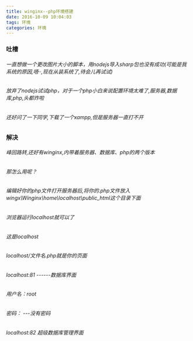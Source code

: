 ```yaml
---
title: winginx--php环境搭建
date: 2016-10-09 10:04:03
tags: 环境
categories: 环境
---
```


### 吐槽
###### 一直想做一个更改图片大小的脚本，用nodejs导入sharp包也没有成功(可能是我系统的原因,唔··,现在从装系统了,待会儿再试试)
###### 放弃了nodejs试试php，对于一个php小白来说配置环境太难了,服务器,数据库,php,头都炸啦
###### 还好问了一下同学,下载了一个xampp,但是服务器一直打不开

### 解决
###### 峰回路转,还好有winginx,内带着服务器、数据库、php的两个版本
###### 那怎么用呢？
###### 编辑好你的php文件打开服务器后,将你的.php文件放入wingx\Winginx\home\localhost\public_html这个目录下面
###### 浏览器运行localhost就可以了
###### 这是localhost
###### localhost/文件名.php就是你的页面
###### localhost:81     ------数据库界面
###### 用户名：root
###### 密码：       ---没有密码
###### localhost:82     超级数据库管理界面